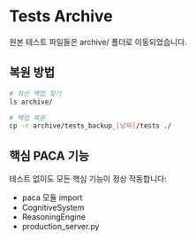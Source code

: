 # Tests Archive

원본 테스트 파일들은 archive/ 폴더로 이동되었습니다.

## 복원 방법
```bash
# 최신 백업 찾기
ls archive/

# 백업 복원
cp -r archive/tests_backup_[날짜]/tests ./
```

## 핵심 PACA 기능
테스트 없이도 모든 핵심 기능이 정상 작동합니다:
- paca 모듈 import
- CognitiveSystem
- ReasoningEngine
- production_server.py
